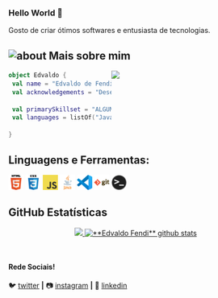  
  ### Hello World 👋

Gosto de criar ótimos softwares e entusiasta de tecnologias.

## <img width="45" alt="about" src="https://raw.github.com/elizarov/elizarov/master/about.png"> Mais sobre mim

<img align="right" width="300" src="https://i2.wp.com/allhtaccess.info/wp-content/uploads/2018/03/programming.gif?fit=1281%2C716&ssl=1" />

```kotlin
object Edvaldo {
 val name = "Edvaldo de Fendi"
 val acknowledgements = "Desenvolvedor"
 
 val primarySkillset = "ALGUMAS HABILIDADES"
 val languages = listOf("Java", "JavaScript", "HTML", "CSS", "SQL") 

}
```

## **Linguagens e Ferramentas:**  


<code><img height="30" src="https://raw.githubusercontent.com/github/explore/80688e429a7d4ef2fca1e82350fe8e3517d3494d/topics/html/html.png"></code>
<code><img height="30" src="https://raw.githubusercontent.com/github/explore/80688e429a7d4ef2fca1e82350fe8e3517d3494d/topics/css/css.png"></code>
<code><img height="30" src="https://raw.githubusercontent.com/github/explore/80688e429a7d4ef2fca1e82350fe8e3517d3494d/topics/javascript/javascript.png"></code>
<code><img height="30" src="https://raw.githubusercontent.com/github/explore/80688e429a7d4ef2fca1e82350fe8e3517d3494d/topics/java/java.png"></code>
<code><img height="30" src="https://raw.githubusercontent.com/github/explore/80688e429a7d4ef2fca1e82350fe8e3517d3494d/topics/visual-studio-code/visual-studio-code.png"></code>
<code><img height="30" src="https://raw.githubusercontent.com/github/explore/80688e429a7d4ef2fca1e82350fe8e3517d3494d/topics/git/git.png"></code>
<code><img height="30" src="https://raw.githubusercontent.com/github/explore/80688e429a7d4ef2fca1e82350fe8e3517d3494d/topics/terminal/terminal.png"></code>



## **GitHub Estatísticas**
<div align="center";>
<a href="https://github.com/Edv-Fendi">
  <img height="180em"  src="https://github-readme-stats.vercel.app/api/top-langs/?username=Edv-Fendi&theme=dracula&hide_langs_below=1" />
</a>

<a href="https://github.com/Edv-Fendi">
 <img height="180em"   src="https://github-readme-stats.vercel.app/api?username=Edv-Fendi&show_icons=true&theme=dracula&line_height=27" alt="**Edvaldo Fendi** github stats"/>
</a>
</div>  

[twitter]: https://twitter.com/Edv113
[instagram]: https://www.instagram.com/edvaldo_fendi
[linkedin]: https://www.linkedin.com/in/edvaldo-de-fendi-a45475234/
<br>

#### Rede Sociais!


🐦 [twitter][twitter] **|** 
📷 [instagram][instagram] **|** 
👔 [linkedin][linkedin]

